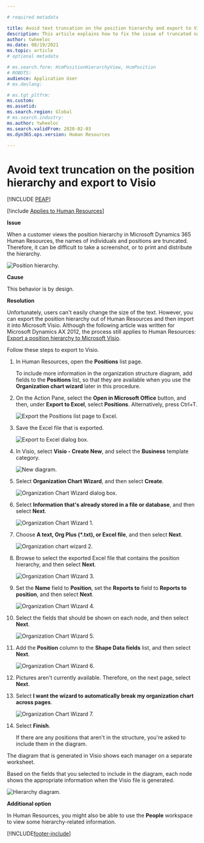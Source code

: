 ```yaml
---

# required metadata

title: Avoid text truncation on the position hierarchy and export to Visio
description: This article explains how to fix the issue of truncated names of individuals and positions in the position hierarchy in Microsoft Dynamics 365 Human Resources. 
author: twheeloc
ms.date: 08/19/2021
ms.topic: article
# optional metadata

# ms.search.form: HcmPositionHierarchyView, HcmPosition
# ROBOTS: 
audience: Application User
# ms.devlang: 

# ms.tgt_pltfrm: 
ms.custom: 
ms.assetid: 
ms.search.region: Global
# ms.search.industry: 
ms.author: twheeloc
ms.search.validFrom: 2020-02-03
ms.dyn365.ops.version: Human Resources

---
```


# Avoid text truncation on the position hierarchy and export to Visio


[!INCLUDE [PEAP](../includes/peap-2.md)]

[!include [Applies to Human Resources](../includes/applies-to-hr.md)]

**Issue**

When a customer views the position hierarchy in Microsoft Dynamics 365 Human Resources, the names of individuals and positions are truncated. Therefore, it can be difficult to take a screenshot, or to print and distribute the hierarchy.

![Position hierarchy.](media/position-h.png)

**Cause**

This behavior is by design.

**Resolution**

Unfortunately, users can't easily change the size of the text. However, you can export the position hierarchy out of Human Resources and then import it into Microsoft Visio. Although the following article was written for Microsoft Dynamics AX 2012, the process still applies to Human Resources: [Export a position hierarchy to Microsoft Visio](/dynamicsax-2012/appuser-itpro/export-a-position-hierarchy-to-microsoft-visio).

Follow these steps to export to Visio.

1. In Human Resources, open the **Positions** list page.

    To include more information in the organization structure diagram, add fields to the **Positions** list, so that they are available when you use the **Organization chart wizard** later in this procedure.

2. On the Action Pane, select the **Open in Microsoft Office** button, and then, under **Export to Excel**, select **Positions**. Alternatively, press Ctrl+T.

    ![Export the Positions list page to Excel.](media/org-admin.png)

3. Save the Excel file that is exported.

    ![Export to Excel dialog box.](media/export-excel.png)

4. In Visio, select **Visio - Create New**, and select the **Business** template category.

    ![New diagram.](media/new.png)

5. Select **Organization Chart Wizard**, and then select **Create**.

    ![Organization Chart Wizard dialog box.](media/orgchart-wizard.png)

6. Select **Information that's already stored in a file or database**, and then select **Next**.

    ![Organization Chart Wizard 1.](media/orgchart-wizard7.png)

7. Choose **A text, Org Plus (\*.txt), or Excel file**, and then select **Next**.

    ![Organization chart wizard 2.](media/orgchart-wizard3.png)

8. Browse to select the exported Excel file that contains the position hierarchy, and then select **Next**.

    ![Organization Chart Wizard 3.](media/orgchart-wizard2.png)

9. Set the **Name** field to **Position**, set the **Reports to** field to **Reports to position**, and then select **Next**.

    ![Organization Chart Wizard 4.](media/orgchart-wizard1.png)

10. Select the fields that should be shown on each node, and then select **Next**.

    ![Organization Chart Wizard 5.](media/orgchart-wizard5.png)

11. Add the **Position** column to the **Shape Data fields** list, and then select **Next**.

    ![Organization Chart Wizard 6.](media/orgchart-wizard6.png)

12. Pictures aren't currently available. Therefore, on the next page, select **Next**.
13. Select **I want the wizard to automatically break my organization chart across pages**.

    ![Organization Chart Wizard 7.](media/orgchart-wizard4.png)

14. Select **Finish**.

    If there are any positions that aren't in the structure, you're asked to include them in the diagram.

The diagram that is generated in Visio shows each manager on a separate worksheet.

Based on the fields that you selected to include in the diagram, each node shows the appropriate information when the Visio file is generated.

![Hierarchy diagram.](media/hierarchy.png)

**Additional option**

In Human Resources, you might also be able to use the **People** workspace to view some hierarchy-related information.


[!INCLUDE[footer-include](../includes/footer-banner.md)]
